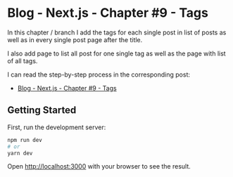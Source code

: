 # Blog - Next.js - Chapter #9 - Tags

In this chapter / branch I add the tags for each single post in list of posts as well as in every single post page after the title.

I also add page to list all post for one single tag as well as the page with list of all tags.

I can read the step-by-step process in the corresponding post:

- [Blog - Next.js - Chapter #9 - Tags](https://blog-qbreis.vercel.app/posts/blog-next-js-9-tags)

## Getting Started

First, run the development server:

```bash
npm run dev
# or
yarn dev
```

Open [http://localhost:3000](http://localhost:3000) with your browser to see the result.
